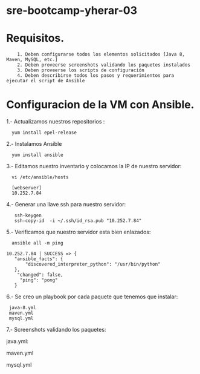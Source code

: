 # sre-bootcamp-yherar-03

# Requisitos.

       
        1. Deben configurarse todos los elementos solicitados [Java 8, Maven, MySQL, etc.]
        2. Deben proveerse screenshots validando los paquetes instalados
        3. Deben proveerse los scripts de configuración
        4. Deben describirse todos los pasos y requerimientos para ejecutar el script de Ansible
      

# Configuracion de la VM con Ansible.
  
  1.- Actualizamos nuestros repositorios : 
          
      yum install epel-release
      
  2.- Instalamos Ansible                                        
  
      yum install ansible
      
  3.- Editamos nuestro inventario y colocamos la IP de nuestro servidor: 
  
      vi /etc/ansible/hosts  
      
      [webserver]
      10.252.7.84

  4.- Generar una llave ssh para nuestro servidor:
  
       ssh-keygen
       ssh-copy-id  -i ~/.ssh/id_rsa.pub "10.252.7.84"
       
  5.- Verificamos que nuestro servidor esta bien enlazados:
 
      ansible all -m ping
       
    10.252.7.84 | SUCCESS => {
       "ansible_facts": {
           "discovered_interpreter_python": "/usr/bin/python"
       },
        "changed": false,
         "ping": "pong"
       }
      
  6.- Se creo un playbook por cada paquete que tenemos que instalar:
  
     java-8.yml
     maven.yml
     mysql.yml
	
  7.- Screenshots validando los paquetes: 
  
   java.yml: 
	
	
	
	
	
	
	
	
  maven.yml
  
  
  
  
  
  mysql.yml
  







	
	
	
	
	
	
  
  
       
	
